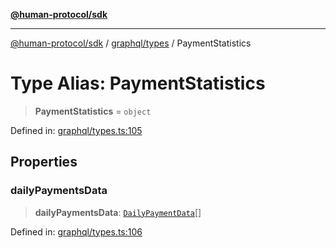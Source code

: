 [**@human-protocol/sdk**](../../../README.md)

***

[@human-protocol/sdk](../../../modules.md) / [graphql/types](../README.md) / PaymentStatistics

# Type Alias: PaymentStatistics

> **PaymentStatistics** = `object`

Defined in: [graphql/types.ts:105](https://github.com/humanprotocol/human-protocol/blob/57c781c4208fceea534a5c18b81692eb57100170/packages/sdk/typescript/human-protocol-sdk/src/graphql/types.ts#L105)

## Properties

### dailyPaymentsData

> **dailyPaymentsData**: [`DailyPaymentData`](DailyPaymentData.md)[]

Defined in: [graphql/types.ts:106](https://github.com/humanprotocol/human-protocol/blob/57c781c4208fceea534a5c18b81692eb57100170/packages/sdk/typescript/human-protocol-sdk/src/graphql/types.ts#L106)

